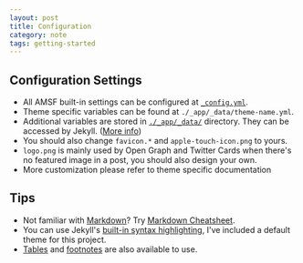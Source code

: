 ```yaml
---
layout: post
title: Configuration
category: note
tags: getting-started
---
```


## Configuration Settings

- All AMSF built-in settings can be configured at [`_config.yml`](https://github.com/sparanoid/almace-scaffolding/blob/master/_config.yml).
- Theme specific variables can be found at `./_app/_data/theme-name.yml`.
- Additional variables are stored in [`./_app/_data/`](https://github.com/sparanoid/almace-scaffolding/blob/master/_app/_data) directory. They can be accessed by Jekyll. ([More info](https://jekyllrb.com/docs/datafiles/))
- You should also change `favicon.*` and `apple-touch-icon.png` to yours.
- `logo.png` is mainly used by Open Graph and Twitter Cards when there's no featured image in a post, you should also design your own.
- More customization please refer to theme specific documentation

## Tips

- Not familiar with [Markdown](https://daringfireball.net/projects/markdown/)? Try [Markdown Cheatsheet](https://github.com/adam-p/markdown-here/wiki/Markdown-Cheatsheet).
- You can use Jekyll's [built-in syntax highlighting](https://jekyllrb.com/docs/templates/#code-snippet-highlighting), I've included a default theme for this project.
- [Tables](https://kramdown.gettalong.org/quickref.html#tables) and [footnotes](https://kramdown.gettalong.org/quickref.html#footnotes) are also available to use.

